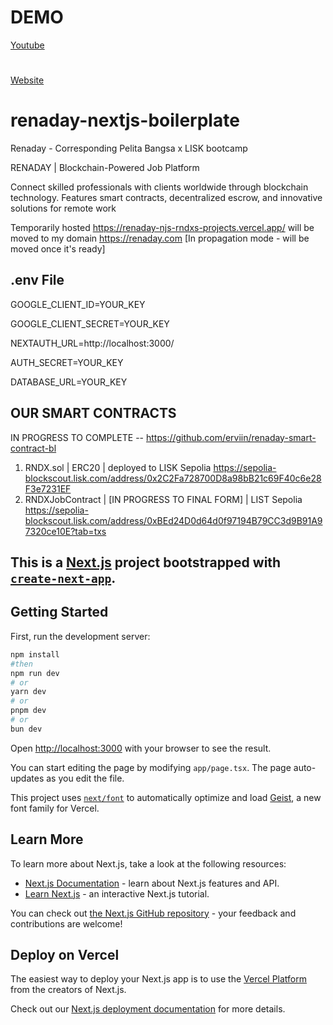 # DEMO
[Youtube](https://youtu.be/mR5rdCzmbOs)
#
[Website](https://renaday.com)

# renaday-nextjs-boilerplate
Renaday - Corresponding Pelita Bangsa x LISK bootcamp

RENADAY | Blockchain-Powered Job Platform

Connect skilled professionals with clients worldwide through blockchain technology. Features smart contracts, decentralized escrow, and innovative solutions for remote work


Temporarily hosted  https://renaday-njs-rndxs-projects.vercel.app/ will be moved to my domain https://renaday.com [In propagation mode - will be moved once it's ready]

## .env File
GOOGLE_CLIENT_ID=YOUR_KEY

GOOGLE_CLIENT_SECRET=YOUR_KEY

NEXTAUTH_URL=http://localhost:3000/

AUTH_SECRET=YOUR_KEY

DATABASE_URL=YOUR_KEY

## OUR SMART CONTRACTS

IN PROGRESS TO COMPLETE -- https://github.com/erviin/renaday-smart-contract-bl

1. RNDX.sol | ERC20 | deployed to LISK Sepolia https://sepolia-blockscout.lisk.com/address/0x2C2Fa728700D8a98bB21c69F40c6e28F3e7231EF 
2. RNDXJobContract | [IN PROGRESS TO FINAL FORM] | LIST Sepolia https://sepolia-blockscout.lisk.com/address/0xBEd24D0d64d0f97194B79CC3d9B91A97320ce10E?tab=txs


## This is a [Next.js](https://nextjs.org) project bootstrapped with [`create-next-app`](https://nextjs.org/docs/app/api-reference/cli/create-next-app).

## Getting Started

First, run the development server:

```bash
npm install 
#then 
npm run dev
# or
yarn dev
# or
pnpm dev
# or
bun dev
```

Open [http://localhost:3000](http://localhost:3000) with your browser to see the result.

You can start editing the page by modifying `app/page.tsx`. The page auto-updates as you edit the file.

This project uses [`next/font`](https://nextjs.org/docs/app/building-your-application/optimizing/fonts) to automatically optimize and load [Geist](https://vercel.com/font), a new font family for Vercel.

## Learn More

To learn more about Next.js, take a look at the following resources:

- [Next.js Documentation](https://nextjs.org/docs) - learn about Next.js features and API.
- [Learn Next.js](https://nextjs.org/learn) - an interactive Next.js tutorial.

You can check out [the Next.js GitHub repository](https://github.com/vercel/next.js) - your feedback and contributions are welcome!

## Deploy on Vercel

The easiest way to deploy your Next.js app is to use the [Vercel Platform](https://vercel.com/new?utm_medium=default-template&filter=next.js&utm_source=create-next-app&utm_campaign=create-next-app-readme) from the creators of Next.js.

Check out our [Next.js deployment documentation](https://nextjs.org/docs/app/building-your-application/deploying) for more details.
